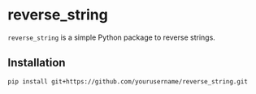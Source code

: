 # reverse_string

`reverse_string` is a simple Python package to reverse strings.

## Installation

```sh
pip install git+https://github.com/yourusername/reverse_string.git

